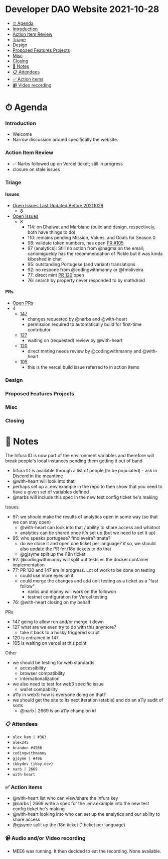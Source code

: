 # Developer DAO Website 2021-10-28

- [⏱ Agenda](#-agenda)
- [Introduction](#introduction)
- [Action Item Review](#actoin-item-review)
- [Triage](#triage)
- [Design](#design)
- [Proposed Features Projects](#proposed-features-projects)
- [Misc](#misc)
- [Closing](#closing)
- [📝 Notes](#-notes)
- [📋 Attendees](#-attendees)
- [✅ Action items](#-action-items)
- [📹 Video recording](#-video-recording)

# ⏱ Agenda

### Introduction

- Welcome
- Narrow discussion around specifically the website.

### Action Item Review
- ✅ Narbs followed up on Vercel ticket; still in progress
- closure on stale issues

### Triage


#### Issues

- [Open Issues Last Updated Before 20211028](https://github.com/Developer-DAO/developer-dao/issues?q=is%3Aissue+is%3Aopen+updated%3A<2021-10-21)
  - 8
- [Open issues](https://github.com/Developer-DAO/developer-dao/issues)
  - 8
    - 114: on Dhaiwat and Marbiano (build and design, respectively, both have things to do)
    - 110: remains pending Mission, Values, and Goals for Season 0
    - 98: validate token numbers, has open [PR #105](https://github.com/Developer-DAO/developerdao.com/pull/105)
    - 97 (analytics): Still no action from @nagma on the email; carlomigueldy has the recommendation of Pickle but it was kinda kiboshed in chat
    - 95: outstanding Portugese (and variant) translations
    - 92: no respone from @codingwithmanny or @fmoliveira
    - 77: direct mint [PR 120](https://github.com/Developer-DAO/developerdao.com/pull/120) open
    - 76: search by property never responded to by mathdroid

#### PRs

- [Open PRs](https://github.com/Developer-DAO/developer-dao/pulls)
- 4
  - [147](https://github.com/Developer-DAO/developerdao.com/pull/147)
    - changes requested by @narbs and @with-heart
    - permission required to automatically build for first-time contributor
  - [127](https://github.com/Developer-DAO/developerdao.com/pull/127)
    - waiting on (requested) review by @with-heart
  - [120](https://github.com/Developer-DAO/developerdao.com/pull/120)
    - direct mnting needs review by @codingwithmanny and @with-heart
  - [105](https://github.com/Developer-DAO/developerdao.com/pull/105)
    - this is the vercel build issue referred to in action items

### Design


### Proposed Features Projects


### Misc


### Closing


# 📝 Notes
The Infura ID is now part of the environment variables and therefore will break people's local instances pending them getting it out of band
  - Infura ID is available through a list of people (to be populated) - ask in Discord in the meantime
  - @with-heart will look into that
  - perhaps set up a .env.example in the repo to then show that you need to have a given set of variables defined
  - @narbs will include this spec in the new test config ticket he's making

Issues
- 97: we should make the results of analytics open in some way (so that we can stay open)
  - @with-heart can look into that / ability to share access and whatnot
  - analytics can be shared once it's set up (but we need to set it up)
- 95: who speaks portugese? fmoleveira? tmata?
  - do we close it and open one ticket per language? if so, we should also update the PR for i18n tickets to do that
  - @gjsyme split up the i18n ticket
- 92: @codingwithmanny will split out tests vs the docker container implementation
- 77: PR 120 and 147 are in progress. Lot of work to be done on testing
  - could use more eyes on it
  - could merge the changes and add unit testing as a ticket as a "fast follow"
    - narbs and manny will work on the followon
    - testnet configuration for Vercel testing
- 76: @with-heart closing on my behalf

PRs
- 147 going to allow run and/or merge it down
- 127 what are we even try to do with this anymore?
  - take it back to a husky triggered script
- 120 is entrained in 147
- 105 is waiting on vercel at this point

Other
- we should be testing for web standards
  - accessibility
  - browser compatibility
  - internationalization
- we also need to test for web3 specific issue
  - wallet compability
- a11y in web3: how is everyone doing on that?
- we should get the site to its next iteration (stable) and do an a11y audit of sorts
  - @narb | 2669 is an a11y champion irl
### 📋 Attendees
- `alex kam | #363`
- `alex245`
- `brandon #4566`
- `codingwithmanny`
- `gjsyme | #496`
- `ibbydev {ibby.dev}`
- `narb | 2669`
- `with-heart`

### ✅ Action items
- @with-heart list who can view/share the Infura key
- @narbs | 2669 write a spec for the .env.example into the new test config ticket he's making
- @with-heart looking into who can set up the analytics and our ability to share access
- @gjsyme split up the i18n ticket (1 ticket per language)

### 📹 Audio and/or Video recording
- MEE6 was running. It then decided to eat the recording. None available.